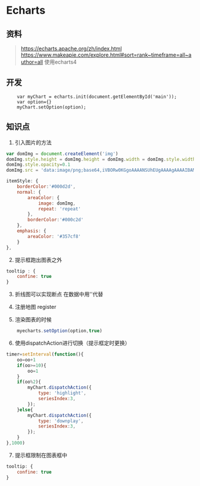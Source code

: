 # Echarts
## 资料
 >  https://echarts.apache.org/zh/index.html
 >  https://www.makeapie.com/explore.html#sort=rank~timeframe=all~author=all 使用echarts4
## 开发
```
    var myChart = echarts.init(document.getElementById('main'));
    var option={}
    myChart.setOption(option);
```
## 知识点
1. 引入图片的方法
```javascript
var domImg = document.createElement('img')
domImg.style.height = domImg.height = domImg.width = domImg.style.width = '8px'
domImg.style.opacity=0.1
domImg.src = 'data:image/png;base64,iVBORw0KGgoAAAANSUhEUgAAAAgAAAAIBAMAAAA2IaO4AAAABGdBTUEAALGPC/xhBQAAAAFzUkdCAK7OHOkAAAASUExURQgcajHk/SKeySrB5Bx/shNTk3XNSEwAAAAGdFJOU4yMjIyMjE9afYoAAAAJcEhZcwAAAEgAAABIAEbJaz4AAAAlSURBVAjXY2AAA0UhBgYWQUEHBiZBQQMQS4GBwVAYKMEaAFEAACK5Ac0MBL09AAAAAElFTkSuQmCC'

itemStyle: {
    borderColor:'#000d2d',
    normal: {
        areaColor: {
            image: domImg,
            repeat: 'repeat'
        },
        borderColor:'#000c2d'
    },
    emphasis: {
        areaColor: '#357cf8' 
    }
},
```
2. 提示框跑出图表之外
```javascript
tooltip : {
    confine: true
}
```


3. 折线图可以实现断点
在数据中用''代替


4. 注册地图
register

5. 渲染图表的时候
```javascript
    myecharts.setOption(option,true)
```
6. 使用dispatchAction进行切换（提示框定时更换）
```javascript
timer=setInterval(function(){
    oo=oo+1
    if(oo>=10){
        oo=1
    }
    if(oo%2){
        myChart.dispatchAction({
            type: 'highlight',
            seriesIndex:3,
        });
    }else{
        myChart.dispatchAction({
            type: 'downplay',
            seriesIndex:3,
        });
    }
},1000)
```

7. 提示框限制在图表框中
```javascript
tooltip: {    
    confine: true
}
```






